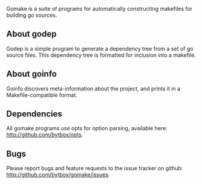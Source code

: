 Gomake is a suite of programs for automatically constructing makefiles for
building go sources.


About godep
-----------
Godep is a simple program to generate a dependency tree from a set of go
source files. This dependency tree is formatted for inclusion into a makefile.


About goinfo
------------
Goinfo discovers meta-information about the project, and prints it in a
Makefile-compatible format.


Dependencies
------------

All gomake programs use opts for option parsing, available here:
<http://github.com/bytbox/opts>.


Bugs
----

Please report bugs and feature requests to the issue tracker on github:
<http://github.com/bytbox/gomake/issues>.
